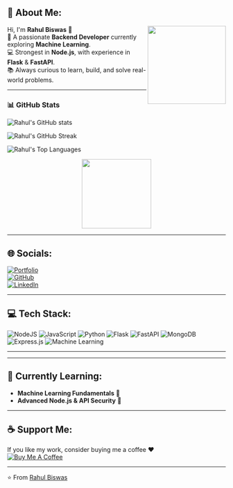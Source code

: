 <h2 align="left">💫 About Me:</h2>

<img align="right" height="180" src="https://giffiles.alphacoders.com/222/222804.gif" />

Hi, I'm **Rahul Biswas** 👋  
🚀 A passionate **Backend Developer** currently exploring **Machine Learning**.  
💻 Strongest in **Node.js**, with experience in **Flask** & **FastAPI**.  
📚 Always curious to learn, build, and solve real-world problems.  

---

### 📊 GitHub Stats

![Rahul's GitHub stats](https://github-readme-stats.vercel.app/api?username=rahulbiswas09&theme=tokyonight&show_icons=true&count_private=true&include_all_commits=true&hide_border=false)

![Rahul's GitHub Streak](https://github-readme-streak-stats.herokuapp.com/?user=rahulbiswas09&theme=tokyonight&hide_border=false)

![Rahul's Top Languages](https://github-readme-stats.vercel.app/api/top-langs/?username=rahulbiswas09&theme=tokyonight&hide_border=false&layout=compact)

<div align="center">
  <img src="https://media1.tenor.com/m/GUg4S7RKSuoAAAAd/elden-ring-goty.gif" height="160" />
</div>

---

## 🌐 Socials:
[![Portfolio](https://img.shields.io/badge/Portfolio-000000?style=for-the-badge&logo=About.me&logoColor=white)](https://portfolio-sepia-pi-oy4tp36gyn.vercel.app/)  
[![GitHub](https://img.shields.io/badge/GitHub-181717?style=for-the-badge&logo=github&logoColor=white)](https://github.com/rahulbiswas09)  
[![LinkedIn](https://img.shields.io/badge/LinkedIn-0077B5?style=for-the-badge&logo=linkedin&logoColor=white)](https://linkedin.com/in/rahulbiswas09)

---

## 💻 Tech Stack:
![NodeJS](https://img.shields.io/badge/node.js-6DA55F?style=for-the-badge&logo=node.js&logoColor=white)
![JavaScript](https://img.shields.io/badge/javascript-%23323330.svg?style=for-the-badge&logo=javascript&logoColor=%23F7DF1E)
![Python](https://img.shields.io/badge/python-3670A0?style=for-the-badge&logo=python&logoColor=ffdd54)
![Flask](https://img.shields.io/badge/flask-%23000.svg?style=for-the-badge&logo=flask&logoColor=white)
![FastAPI](https://img.shields.io/badge/FastAPI-005571?style=for-the-badge&logo=fastapi)
![MongoDB](https://img.shields.io/badge/MongoDB-%234ea94b.svg?style=for-the-badge&logo=mongodb&logoColor=white)
![Express.js](https://img.shields.io/badge/express.js-%23404d59.svg?style=for-the-badge&logo=express&logoColor=%2361DAFB)
![Machine Learning](https://img.shields.io/badge/Machine%20Learning-%23F7931E.svg?style=for-the-badge&logo=tensorflow&logoColor=white)

---


---

## 📅 Currently Learning:
- **Machine Learning Fundamentals** 🤖
- **Advanced Node.js & API Security** 🔐

---

## ☕ Support Me:
If you like my work, consider buying me a coffee ❤️  
[![Buy Me A Coffee](https://img.shields.io/badge/Buy%20Me%20a%20Coffee-ffdd00?style=for-the-badge&logo=buy-me-a-coffee&logoColor=black)](#)

---

⭐️ From [Rahul Biswas](https://github.com/rahulbiswas09)
